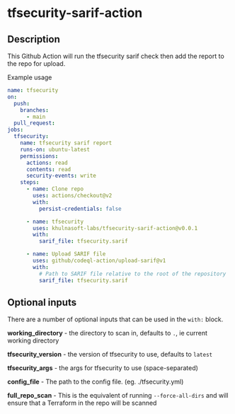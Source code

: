 # tfsecurity-sarif-action

## Description

This Github Action will run the tfsecurity sarif check then add the report to the repo for upload.

Example usage

```yaml
name: tfsecurity
on:
  push:
    branches:
      - main
  pull_request:
jobs:
  tfsecurity:
    name: tfsecurity sarif report
    runs-on: ubuntu-latest
    permissions:
      actions: read
      contents: read
      security-events: write
    steps:
      - name: Clone repo
        uses: actions/checkout@v2
        with:
          persist-credentials: false

      - name: tfsecurity
        uses: khulnasoft-labs/tfsecurity-sarif-action@v0.0.1
        with:
          sarif_file: tfsecurity.sarif          

      - name: Upload SARIF file
        uses: github/codeql-action/upload-sarif@v1
        with:
          # Path to SARIF file relative to the root of the repository
          sarif_file: tfsecurity.sarif         
```

## Optional inputs
There are a number of optional inputs that can be used in the `with:` block.

**working_directory** - the directory to scan in, defaults to `.`, ie current working directory

**tfsecurity_version** - the version of tfsecurity to use, defaults to `latest`

**tfsecurity_args** - the args for tfsecurity to use (space-separated)

**config_file** - The path to the config file. (eg. ./tfsecurity.yml)

**full_repo_scan** - This is the equivalent of running `--force-all-dirs` and will ensure that a Terraform in the repo will be scanned
